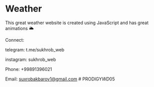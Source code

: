 # Weather
This great weather website is created using JavaScript and has great animations 🌥


Connect:

telegram: t.me/sukhrob_web

instagram: sukhrob_web

Phone: +99891396021

Email: suxrobakbarov1@gmail.com
#   P R O D I G Y _ W D _ 0 5  
 